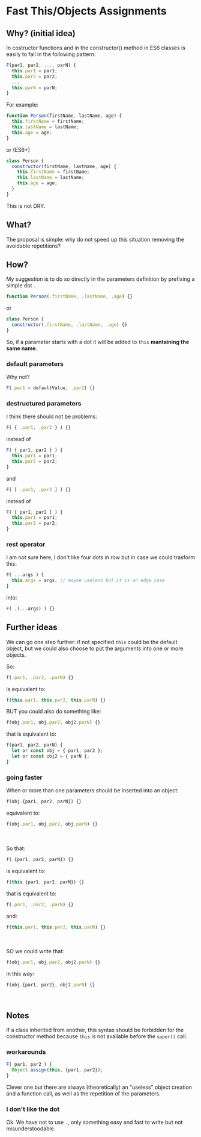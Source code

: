 # Fast This/Objects Assignments


## Why? (initial idea)
In costructor functions and in the constructor() method in ES6 classes is easily to fall in the following pattern:

```js
F(par1, par2, ..., parN) {
  this.par1 = par1;
  this.par2 = par2;
  ...
  this.parN = parN;
}
```

For example:

```js
function Person(firstName, lastName, age) {
  this.firstName = firstName;
  this.lastName = lastName;
  this.age = age;
}
```

or (ES6+)

```js
class Person {
  constructor(firstName, lastName, age) {
    this.firstName = firstName;
    this.lastName = lastName;
    this.age = age;
  }
}
```
This is not DRY.



## What?
The proposal is simple: why do not speed up this situation removing the avoidable repetitions?



## How?
My suggestion is to do so directly in the parameters definition by prefixing a simple dot `.`
```js
function Person(.firstName, .lastName, .age) {}
```

or

```js
class Person {
  constructor(.firstName, .lastName, .age) {}
}
```
So, if a parameter starts with a dot it will be added to `this` **mantaining the same name**.


### default parameters
Why not? 
```js
F(.par1 = defaultValue, .par2) {}
```


### destructured parameters
I think there should not be problems:
```js
F( { .par1, .par2 } ) {}
```
instead of
```js
F( { par1, par2 } ) {
  this.par1 = par1;
  this.par2 = par2;
}
```

and

```js
F( [ .par1, .par2 ] ) {}
```
instead of
```js
F( [ par1, par2 ] ) {
  this.par1 = par1;
  this.par2 = par2;
}
```


### rest operator
I am not sure here, I don't like four dots in row but in case we could trasform this:
```js
F( ...args ) {
  this.args = args; // maybe useless but it is an edge case
}
```

into:
```js
F( .(...args) ) {}
```



## Further ideas 
We can go one step further: if not specified `this` could be the default object, but we could also choose to put the arguments into one or more objects.

So:
```js
f(.par1, .par2, .parN) {}
```
is equivalent to:
```js
f(this.par1, this.par2, this.parN) {}
```

BUT you could also do something like:
```js
f(obj.par1, obj.par2, obj2.parN) {}
```
that is equivalent to:
```js
f(par1, par2, parN) {
  let or const obj = { par1, par2 };
  let or const obj2 = { parN };
}
```

### going faster
When or more than one parameters should be inserted into an object:
```js
f(obj.{par1, par2, parN}) {}
```
equivalent to:
```js
f(obj.par1, obj.par2, obj.parN) {}
```
\
\
So that:
```js
f(.{par1, par2, parN}) {}
```
is equivalent to:
```js
f(this.{par1, par2, parN}) {}
```
that is equivalent to:
```js
f(.par1, .par2, .parN) {}
```
and:
```js
f(this.par1, this.par2, this.parN) {}
```
\
\
SO we could write that:
```js
f(obj.par1, obj.par2, obj2.parN) {}
```
in this way:
```js
f(obj.{par1, par2}, obj2.parN) {}
```
&nbsp;
&nbsp;
## Notes
If a class inherited from another, this syntax should be forbidden for the constructor method because `this` is not available before the `super()` call.


### workarounds
```js
F( par1, par2 ) {
  Object.assign(this, {par1, par2});
}
```
Clever one but there are always (theoretically) an "useless" object creation and a function call, as well as the repetition of the parameters.


### I don't like the dot
Ok. We have not to use `.`, only something easy and fast to write but not misunderstoodable.

